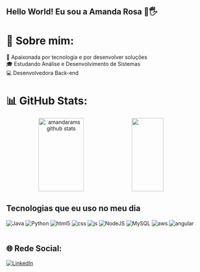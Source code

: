 ## Hello World! Eu sou a Amanda Rosa 👩🖐️

# 💫 Sobre mim:
💜 Apaixonada por tecnologia e por desenvolver soluções <br>🎓 Estudando Análise e Desenvolvimento de Sistemas <br>💻 Desenvolvedora Back-end  

# 📊 GitHub Stats:
<div align="center">  
  <img width="49%" height="195px" src="https://github-readme-stats.vercel.app/api?username=amandarams&show_icons=true&count_private=true&hide_border=true&title_color=ff91a4&icon_color=ff91a4&text_color=c9d1d9&bg_color=0d1117" alt="amandarams github stats" /> 
  <img width="41%" height="195px" src="https://github-readme-stats.vercel.app/api/top-langs/?username=amandarams&layout=compact&hide_border=true&title_color=ff91a4&text_color=ff91a4&bg_color=0d1117" />
</div>


## Tecnologias que eu uso no meu dia

<div style="display: inline_block">
  <img align="center" alt="Java" src="https://img.shields.io/badge/java-%23ED8B00.svg?&style=for-the-badge&logo=java&logoColor=white"/>
  <img align="center" alt="Python" src="https://img.shields.io/badge/Python%20-%2314354C.svg?style=flat-square&logo=python&logoColor=white" />
  <img align="center" alt="html5" src="https://img.shields.io/badge/HTML5-E34F26?style=for-the-badge&logo=html5&logoColor=white" />
  <img align="center" alt="css" src="https://img.shields.io/badge/CSS3-1572B6?style=for-the-badge&logo=css3&logoColor=white" />
  <img align="center" alt="js" src="https://img.shields.io/badge/JavaScript-F7DF1E?style=for-the-badge&logo=javascript&logoColor=black" />
  <img align="center"alt="NodeJS" src="https://img.shields.io/badge/node.js%20-%2343853D.svg?&style=for-the-badge&logo=node.js&logoColor=white"/>
  <img align="center"alt="MySQL" src="https://img.shields.io/badge/mysql-%2300f.svg?&style=for-the-badge&logo=mysql&logoColor=white"/>
  <img align="center" alt="aws" src="https://img.shields.io/badge/AWS-%23FF9900.svg?style=for-the-badge&logo=amazon-aws&logoColor=white" />
  <img align="center" alt="angular" src="https://img.shields.io/badge/-Angular-DD0031?style=flat-square&logo=angular&logoColor=white" />
  
</div><br/>

## 🌐 Rede Social:

[![LinkedIn](https://img.shields.io/badge/LinkedIn-%230077B5.svg?logo=linkedin&logoColor=white)](https://linkedin.com/in/amanda-rosa-cb)







 


  
